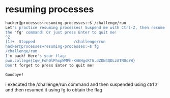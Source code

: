 # resuming processes

```bash
hacker@processes~resuming-processes:~$ /challenge/run
Let's practice resuming processes! Suspend me with Ctrl-Z, then resume me with 
the 'fg' command! Or just press Enter to quit me!
^Z
[1]+  Stopped                 /challenge/run
hacker@processes~resuming-processes:~$ fg
/challenge/run
I'm back! Here's your flag:
pwn.college{Iqw_Foh0lPhxpWMPh-KmEHgsKTG.dZDN4QDLzATN0czW}
Don't forget to press Enter to quit me!

Goodbye!
```

i executed the /challenge/run command and then suspended using ctrl z and then resumed it using fg to obtain the flag
